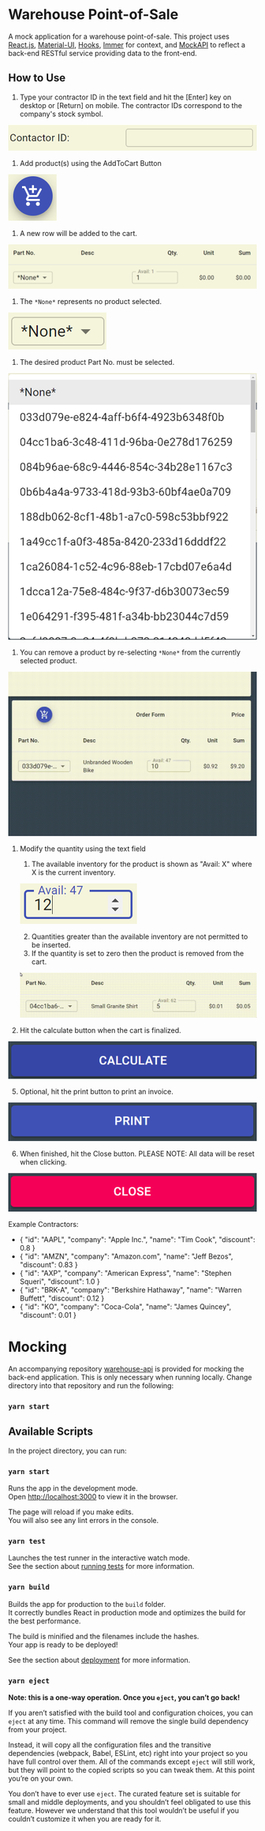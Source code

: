 # Warehouse Point-of-Sale

A mock application for a warehouse point-of-sale. This project uses [React.js](https://facebook.github.io/create-react-app/docs/getting-started), [Material-UI](https://material-ui.com/), [Hooks](https://reactjs.org/docs/hooks-intro.html), [Immer](https://immerjs.github.io/immer/) for context, and [MockAPI](https://www.mockapi.io/) to reflect a back-end RESTful service providing data to the front-end.

## How to Use

1. Type your contractor ID in the text field and hit the [Enter] key on desktop or [Return] on mobile. The contractor IDs correspond to the company's stock symbol.

![ContractorInput](docs/contractorInput.png)

1. Add product(s) using the AddToCart Button

![AddToCartButton](docs/addToCart.png)

   1. A new row will be added to the cart.

   ![ProductAddedToCart](docs/productAddedToCart.png)

   1. The `*None*` represents no product selected.

   ![EmptyProductSelected](docs/emptyProductSelect.png)

   1. The desired product Part No. must be selected.

   ![ProductSelection](docs/productMenuItems.png)

   1. You can remove a product by re-selecting `*None*` from the currently selected product.

   ![RemoveProduct](docs/removeProduct.gif)

1. Modify the quantity using the text field
   1. The available inventory for the product is shown as "Avail: X" where X is the current inventory.

   ![QuantityInput](docs/quantityInput.png)

   2. Quantities greater than the available inventory are not permitted to be inserted.
   3. If the quantity is set to zero then the product is removed from the cart.

   ![ZeroQuantity](docs/zeroQuantity.gif)

1. Hit the calculate button when the cart is finalized.

![CalculateButton](docs/calculateButton.png)

5. Optional, hit the print button to print an invoice.

![PrintButton](docs/printButton.png)

6. When finished, hit the Close button. PLEASE NOTE: All data will be reset when clicking.

![CloseButton](docs/closeButton.png)

Example Contractors:
* { "id": "AAPL", "company": "Apple Inc.", "name": "Tim Cook", "discount": 0.8 }
* { "id": "AMZN", "company": "Amazon.com", "name": "Jeff Bezos", "discount": 0.83 }
* { "id": "AXP", "company": "American Express", "name": "Stephen Squeri", "discount": 1.0 }
* { "id": "BRK-A", "company": "Berkshire Hathaway", "name": "Warren Buffett", "discount": 0.12 }
* { "id": "KO", "company": "Coca-Cola", "name": "James Quincey", "discount": 0.01 }

# Mocking

An accompanying repository [warehouse-api](https://github.com/crsiebler/warehouse-api) is provided for mocking the back-end application. This is only necessary when running locally. Change directory into that repository and run the following:

### `yarn start`

## Available Scripts

In the project directory, you can run:

### `yarn start`

Runs the app in the development mode.\
Open [http://localhost:3000](http://localhost:3000) to view it in the browser.

The page will reload if you make edits.\
You will also see any lint errors in the console.

### `yarn test`

Launches the test runner in the interactive watch mode.\
See the section about [running tests](https://facebook.github.io/create-react-app/docs/running-tests) for more information.

### `yarn build`

Builds the app for production to the `build` folder.\
It correctly bundles React in production mode and optimizes the build for the best performance.

The build is minified and the filenames include the hashes.\
Your app is ready to be deployed!

See the section about [deployment](https://facebook.github.io/create-react-app/docs/deployment) for more information.

### `yarn eject`

**Note: this is a one-way operation. Once you `eject`, you can’t go back!**

If you aren’t satisfied with the build tool and configuration choices, you can `eject` at any time. This command will remove the single build dependency from your project.

Instead, it will copy all the configuration files and the transitive dependencies (webpack, Babel, ESLint, etc) right into your project so you have full control over them. All of the commands except `eject` will still work, but they will point to the copied scripts so you can tweak them. At this point you’re on your own.

You don’t have to ever use `eject`. The curated feature set is suitable for small and middle deployments, and you shouldn’t feel obligated to use this feature. However we understand that this tool wouldn’t be useful if you couldn’t customize it when you are ready for it.
